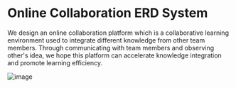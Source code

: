 # Online Collaboration ERD System
We design an online collaboration platform which is a collaborative learning environment used to integrate different knowledge from other team members. Through communicating with team members and observing other's idea, we hope this platform can accelerate knowledge integration and promote learning efficiency.


![image](https://github.com/LuckWhy/web_ERD/blob/master/sceenshot1.png)
